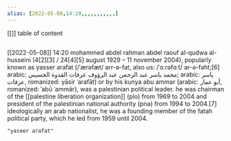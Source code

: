```yaml
---
alias: [2022-05-08,14:20,,,,,,,,,,,]
---
```

[[]]
table of content
```toc
```

[[2022-05-08]] 14:20
mohammed abdel rahman abdel raouf al-qudwa al-husseini (4[2][3] / 24[4][5] august 1929 – 11 november 2004), popularly known as yasser arafat (/ˈærəfæt/ arr-ə-fat, also us: /ˈɑːrəfɑːt/ ar-ə-faht;[6] arabic: محمد ياسر عبد الرحمن عبد الرؤوف عرفات القدوة الحسيني‎; arabic: ياسر عرفات, romanized: yāsir ʿarafāt) or by his kunya abu ammar (arabic: أبو عمار, romanized: ʾabū ʿammār), was a palestinian political leader. he was chairman of the [[palestine liberation organization]] (plo) from 1969 to 2004 and president of the palestinian national authority (pna) from 1994 to 2004.[7] ideologically an arab nationalist, he was a founding member of the fatah political party, which he led from 1959 until 2004.
```query
"yaseer arafat"
```